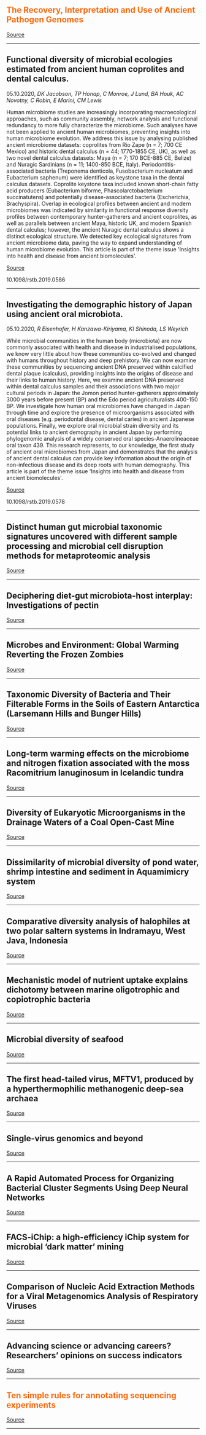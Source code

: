 ## <span style="color:#ff6600;">The Recovery, Interpretation and Use of Ancient Pathogen Genomes</span>

[Source](https://doi.org/10.1016/j.cub.2020.08.081)

---

## Functional diversity of microbial ecologies estimated from ancient human coprolites and dental calculus.
 05.10.2020, _DK Jacobson, TP Honap, C Monroe, J Lund, BA Houk, AC Novotny, C Robin, E Marini, CM Lewis_


Human microbiome studies are increasingly incorporating macroecological approaches, such as community assembly, network analysis and functional redundancy to more fully characterize the microbiome. Such analyses have not been applied to ancient human microbiomes, preventing insights into human microbiome evolution. We address this issue by analysing published ancient microbiome datasets: coprolites from Rio Zape (n = 7; 700 CE Mexico) and historic dental calculus (n = 44; 1770-1855 CE, UK), as well as two novel dental calculus datasets: Maya (n = 7; 170 BCE-885 CE, Belize) and Nuragic Sardinians (n = 11; 1400-850 BCE, Italy). Periodontitis-associated bacteria (Treponema denticola, Fusobacterium nucleatum and Eubacterium saphenum) were identified as keystone taxa in the dental calculus datasets. Coprolite keystone taxa included known short-chain fatty acid producers (Eubacterium biforme, Phascolarctobacterium succinatutens) and potentially disease-associated bacteria (Escherichia, Brachyspira). Overlap in ecological profiles between ancient and modern microbiomes was indicated by similarity in functional response diversity profiles between contemporary hunter-gatherers and ancient coprolites, as well as parallels between ancient Maya, historic UK, and modern Spanish dental calculus; however, the ancient Nuragic dental calculus shows a distinct ecological structure. We detected key ecological signatures from ancient microbiome data, paving the way to expand understanding of human microbiome evolution. This article is part of the theme issue 'Insights into health and disease from ancient biomolecules'.

[Source](http://dx.doi.org/10.1098/rstb.2019.0586)

10.1098/rstb.2019.0586

---

## Investigating the demographic history of Japan using ancient oral microbiota.
 05.10.2020, _R Eisenhofer, H Kanzawa-Kiriyama, KI Shinoda, LS Weyrich_


While microbial communities in the human body (microbiota) are now commonly associated with health and disease in industrialised populations, we know very little about how these communities co-evolved and changed with humans throughout history and deep prehistory. We can now examine these communities by sequencing ancient DNA preserved within calcified dental plaque (calculus), providing insights into the origins of disease and their links to human history. Here, we examine ancient DNA preserved within dental calculus samples and their associations with two major cultural periods in Japan: the Jomon period hunter-gatherers approximately 3000 years before present (BP) and the Edo period agriculturalists 400-150 BP. We investigate how human oral microbiomes have changed in Japan through time and explore the presence of microorganisms associated with oral diseases (e.g. periodontal disease, dental caries) in ancient Japanese populations. Finally, we explore oral microbial strain diversity and its potential links to ancient demography in ancient Japan by performing phylogenomic analysis of a widely conserved oral species-Anaerolineaceae oral taxon 439. This research represents, to our knowledge, the first study of ancient oral microbiomes from Japan and demonstrates that the analysis of ancient dental calculus can provide key information about the origin of non-infectious disease and its deep roots with human demography. This article is part of the theme issue 'Insights into health and disease from ancient biomolecules'.

[Source](https://doi.org/10.1098/rstb.2019.0578)

10.1098/rstb.2019.0578

---

## Distinct human gut microbial taxonomic signatures uncovered with different sample processing and microbial cell disruption methods for metaproteomic analysis

[Source](https://doi.org/10.1101/2020.10.08.331066)

---

## Deciphering diet-gut microbiota-host interplay: Investigations of pectin

[Source](https://doi.org/10.1016/j.tifs.2020.10.010)

---

## Microbes and Environment: Global Warming Reverting the Frozen Zombies

[Source](https://doi.org/10.1007/978-3-030-49732-3_24)

---

## Taxonomic Diversity of Bacteria and Their Filterable Forms in the Soils of Eastern Antarctica (Larsemann Hills and Bunger Hills)

[Source](https://doi.org/10.1134/S0026261720050136)

---

## Long-term warming effects on the microbiome and nitrogen fixation associated with the moss Racomitrium lanuginosum in Icelandic tundra

[Source](https://doi.org/10.1101/838581)

---

## Diversity of Eukaryotic Microorganisms in the Drainage Waters of a Coal Open-Cast Mine

[Source](https://doi.org/10.1134/S0026261720050100)

---

## Dissimilarity of microbial diversity of pond water, shrimp intestine and sediment in Aquamimicry system

[Source](https://doi.org/10.1186/s13568-020-01119-y)

---

## Comparative diversity analysis of halophiles at two polar saltern systems in Indramayu, West Java, Indonesia

[Source](https://doi.org/10.1111/lam.13401)

---

## Mechanistic model of nutrient uptake explains dichotomy between marine oligotrophic and copiotrophic bacteria

[Source](https://doi.org/10.1101/2020.10.08.331785)

---

## Microbial diversity of seafood

[Source](https://doi.org/10.1016/j.cofs.2020.09.005)

---

## The first head‐tailed virus, MFTV1, produced by a hyperthermophilic methanogenic deep‐sea archaea

[Source](https://doi.org/10.1111/1462-2920.15271)

---

## Single-virus genomics and beyond

[Source](https://doi.org/10.1038/s41579-020-00444-0)

---

## A Rapid Automated Process for Organizing Bacterial Cluster Segments Using Deep Neural Networks

[Source](https://ieeexplore.ieee.org/abstract/document/9214173)

---

## FACS-iChip: a high-efficiency iChip system for microbial ‘dark matter’ mining

[Source](https://doi.org/10.1007/s42995-020-00067-7)

---

## Comparison of Nucleic Acid Extraction Methods for a Viral Metagenomics Analysis of Respiratory Viruses

[Source](https://doi.org/10.3390/microorganisms8101539)

---

## Advancing science or advancing careers? Researchers’ opinions on success indicators

[Source](https://doi.org/10.1101/2020.06.22.165654)

---

## <span style="color:#ff6600;">Ten simple rules for annotating sequencing experiments</span>

[Source](https://doi.org/10.1371/journal.pcbi.1008260)

---

